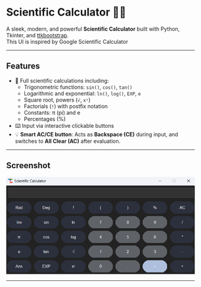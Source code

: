# Scientific Calculator 🧮✨

A sleek, modern, and powerful **Scientific Calculator** built with Python, Tkinter, and [ttkbootstrap](https://github.com/israel-dryer/ttkbootstrap).  
This UI is inspired by Google Scientific Calculator

---

## Features

- 📐 Full scientific calculations including:
  - Trigonometric functions: `sin()`, `cos()`, `tan()`  
  - Logarithmic and exponential: `ln()`, `log()`, `EXP`, `e`
  - Square root, powers (`√`, `xʸ`)  
  - Factorials (`!`) with postfix notation  
  - Constants: π (pi) and e  
  - Percentages (%)  
- ⌨️ Input via interactive clickable buttons  
- 💡 **Smart AC/CE button**: Acts as **Backspace (CE)** during input, and switches to **All Clear (AC)** after evaluation.
---

## Screenshot

![Screenshot](Ex.png)

---



